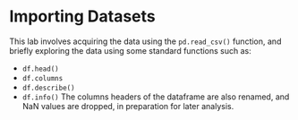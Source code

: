# Importing Datasets
This lab involves acquiring the data using the `pd.read_csv()` function, and briefly exploring the data using some standard functions such as:

* `df.head()`
* `df.columns`
* `df.describe()`
* `df.info()`
The columns headers of the dataframe are also renamed, and NaN values are dropped, in preparation for later analysis.
